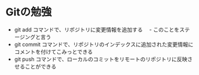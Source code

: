 # Gitの勉強
- git add コマンドで、リポジトリに変更情報を追加する
　- このことをステージングと言う
- git commit コマンドで、リポジトリのインデックスに追加された変更情報にコメントを付けてこみっとできる
- git push コマンドで、ローカルのコミットをリモートのリポジトリに反映させることができる